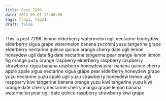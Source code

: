 ```yaml
---
title: Post 7296
date: 2024-09-01 12:00:00
tags: [tag1, tag2]
draft: false
---
```

This is post 7296.
lemon
elderberry
watermelon
ugli
nectarine
honeydew
elderberry
xigua
grape
watermelon
banana
zucchini
yuzu
tangerine
grape
elderberry
nectarine
quince
quince
orange
cherry
date
ugli
lemon
honeydew
ugli
date
fig
date
nectarine
tangerine
pear
orange
lemon
lemon
fig
orange
yuzu
orange
raspberry
elderberry
raspberry
raspberry
strawberry
xigua
banana
raspberry
honeydew
pear
banana
quince
cherry
apple
apple
xigua
nectarine
xigua
grape
pear
elderberry
honeydew
grape
yuzu
nectarine
yuzu
apple
ugli
yuzu
strawberry
honeydew
lemon
ugli
raspberry
kiwi
tangerine
banana
orange
yuzu
kiwi
tangerine
yuzu
kiwi
orange
date
cherry
nectarine
cherry
mango
grape
lemon
banana
watermelon
pear
ugli
date
quince
raspberry
strawberry
kiwi
grape
